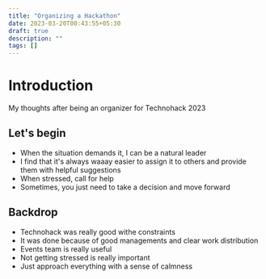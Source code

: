 ```yaml
---
title: "Organizing a Hackathon"
date: 2023-03-20T00:43:55+05:30
draft: true
description: ""
tags: []
---
```





# Introduction

My thoughts after being an organizer for Technohack 2023

## Let's begin

- When the situation demands it, I can be a natural leader
- I find that it's always waaay easier to assign it to others and provide them with helpful suggestions
- When stressed, call for help
- Sometimes, you just need to take a decision and move forward 



## Backdrop

- Technohack was really good withe constraints
- It was done because of good managements and clear work distribution
- Events team is really useful
- Not getting stressed is really important
- Just approach everything with a sense of calmness
